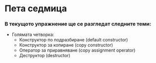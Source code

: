 # Пета седмица

### В текущото упражнение ще се разгледат следните теми:

- Голямата четворка:
  - Конструктор по подразбиране (default constructor)
  - Конструктор за копиране (copy constructor)
  - Оператор за приравняване (copy assignment operator)
  - Деструктор (destructor)
